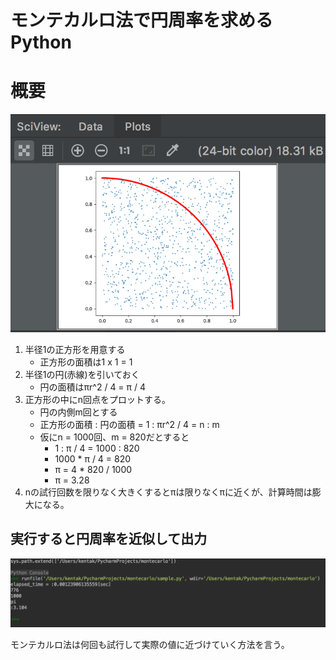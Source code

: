 # モンテカルロ法で円周率を求めるPython

# 概要

![](./img/2.png)

1. 半径1の正方形を用意する
    * 正方形の面積は1 x 1 = 1
1. 半径1の円(赤線)を引いておく
    * 円の面積はπr^2 / 4 = π / 4
1. 正方形の中にn回点をプロットする。
    * 円の内側m回とする
    * 正方形の面積 : 円の面積 = 1 : πr^2 / 4 = n : m
    * 仮にn = 1000回、m = 820だとすると
        * 1 : π / 4 = 1000 : 820
        * 1000 * π / 4 = 820
        * π = 4 * 820 / 1000
        * π = 3.28
1. nの試行回数を限りなく大きくするとπは限りなくπに近くが、計算時間は膨大になる。

## 実行すると円周率を近似して出力
![](./img/1.png)

モンテカルロ法は何回も試行して実際の値に近づけていく方法を言う。

